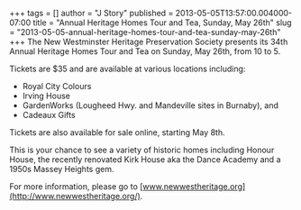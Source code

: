 +++
tags = []
author = "J Story"
published = 2013-05-05T13:57:00.004000-07:00
title = "Annual Heritage Homes Tour and Tea, Sunday, May 26th"
slug = "2013-05-05-annual-heritage-homes-tour-and-tea-sunday-may-26th"
+++
The New Westminster Heritage Preservation Society presents its 34th
Annual Heritage Homes Tour and Tea on Sunday, May 26th, from 10 to 5.  
  
Tickets are $35 and are available at various locations including:  
  

-   Royal City Colours
-   Irving House
-   GardenWorks (Lougheed Hwy. and Mandeville sites in Burnaby), and
-   Cadeaux Gifts

  
Tickets are also available for sale online, starting May 8th.  
  
This is your chance to see a variety of historic homes including Honour
House, the recently renovated Kirk House aka the Dance Academy and a
1950s Massey Heights gem.  
  
For more information, please go to
[www.newwestheritage.org](http://www.newwestheritage.org/).
